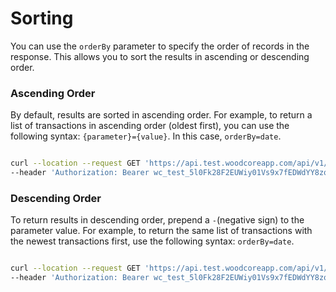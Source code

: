 # Sorting

You can use the `orderBy` parameter to specify the order of records in the response. This allows you to sort the results in ascending or descending order.

### Ascending Order

By default, results are sorted in ascending order. For example, to return a list of transactions in ascending order (oldest first), you can use the following syntax: `{parameter}={value}`. In this case, `orderBy=date`.

``` bash

curl --location --request GET 'https://api.test.woodcoreapp.com/api/v1/clients?orderBy=date' \
--header 'Authorization: Bearer wc_test_5l0Fk28F2EUWiy01Vs9x7fEDWdYY8zqu90E986m8'
```
### Descending Order

To return results in descending order, prepend a `-`(negative sign) to the parameter value. For example, to return the same list of transactions with the newest transactions first, use the following syntax: `orderBy=date`.

``` bash

curl --location --request GET 'https://api.test.woodcoreapp.com/api/v1/clients?orderBy=-date' \
--header 'Authorization: Bearer wc_test_5l0Fk28F2EUWiy01Vs9x7fEDWdYY8zqu90E986m8'
```